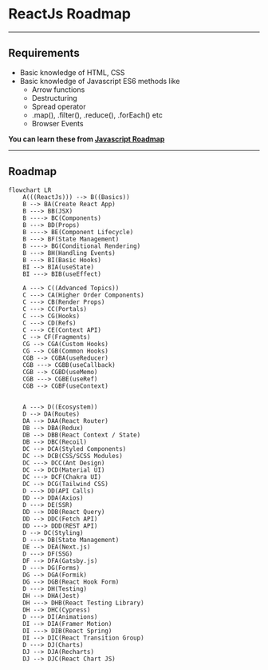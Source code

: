 # ReactJs Roadmap
----------------
## Requirements

- Basic knowledge of HTML, CSS
- Basic knowledge of Javascript ES6 methods like
    - Arrow functions
    - Destructuring
    - Spread operator
    - .map(), .filter(), .reduce(), .forEach() etc
    - Browser Events

**You can learn these from [Javascript Roadmap](/Javascript/Readme.md)**

----------------
## Roadmap

```mermaid
flowchart LR
    A(((ReactJs))) --> B((Basics))
    B --> BA(Create React App)
    B ---> BB(JSX)
    B ----> BC(Components)
    B ---> BD(Props)
    B ----> BE(Component Lifecycle)
    B ---> BF(State Management)
    B ----> BG(Conditional Rendering)
    B ---> BH(Handling Events)
    B ---> BI(Basic Hooks)
    BI --> BIA(useState)
    BI ---> BIB(useEffect)

    A ---> C((Advanced Topics))
    C ---> CA(Higher Order Components)
    C ---> CB(Render Props)
    C ---> CC(Portals)
    C ---> CG(Hooks)
    C ---> CD(Refs)
    C ---> CE(Context API)
    C --> CF(Fragments)
    CG --> CGA(Custom Hooks)
    CG --> CGB(Common Hooks)
    CGB --> CGBA(useReducer)
    CGB ---> CGBB(useCallback)
    CGB --> CGBD(useMemo)
    CGB ---> CGBE(useRef)
    CGB --> CGBF(useContext)


    A ---> D((Ecosystem))
    D --> DA(Routes)
    DA --> DAA(React Router)
    DB --> DBA(Redux)
    DB --> DBB(React Context / State)
    DB --> DBC(Recoil)
    DC --> DCA(Styled Components)
    DC --> DCB(CSS/SCSS Modules)
    DC ---> DCC(Ant Design)
    DC --> DCD(Material UI)
    DC ---> DCF(Chakra UI)
    DC --> DCG(Tailwind CSS)
    D ---> DD(API Calls)
    DD --> DDA(Axios)
    D ---> DE(SSR)
    DD --> DDB(React Query)
    DD --> DDC(Fetch API)
    DD ---> DDD(REST API)
    D --> DC(Styling)
    D ---> DB(State Management)
    DE --> DEA(Next.js)
    D ---> DF(SSG)
    DF --> DFA(Gatsby.js)
    D ---> DG(Forms)
    DG --> DGA(Formik)
    DG --> DGB(React Hook Form)
    D ---> DH(Testing)
    DH --> DHA(Jest)
    DH ---> DHB(React Testing Library)
    DH --> DHC(Cypress)
    D ---> DI(Animations)
    DI --> DIA(Framer Motion)
    DI ---> DIB(React Spring)
    DI --> DIC(React Transition Group)
    D ---> DJ(Charts)
    DJ --> DJA(Recharts)
    DJ --> DJC(React Chart JS)
```
